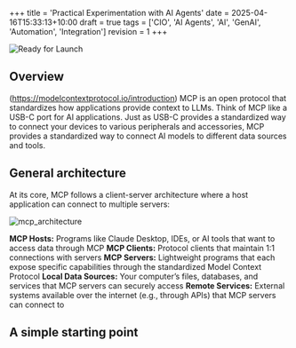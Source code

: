 +++
title = 'Practical Experimentation with AI Agents'
date = 2025-04-16T15:33:13+10:00
draft = true
tags = ['CIO', 'AI Agents', 'AI', 'GenAI', 'Automation', 'Integration']
revision = 1
+++

![Ready for Launch](https://toobstar.github.io/images/caveman_boulder.jpg)

## Overview

(https://modelcontextprotocol.io/introduction) 
MCP is an open protocol that standardizes how applications provide context to LLMs. Think of MCP like a USB-C port for AI applications. Just as USB-C provides a standardized way to connect your devices to various peripherals and accessories, MCP provides a standardized way to connect AI models to different data sources and tools.



## General architecture
At its core, MCP follows a client-server architecture where a host application can connect to multiple servers:

![mcp_architecture](https://toobstar.github.io/images/mcp_architecture.jpg)

**MCP Hosts:** Programs like Claude Desktop, IDEs, or AI tools that want to access data through MCP
**MCP Clients:** Protocol clients that maintain 1:1 connections with servers
**MCP Servers:** Lightweight programs that each expose specific capabilities through the standardized Model Context Protocol
**Local Data Sources:** Your computer’s files, databases, and services that MCP servers can securely access
**Remote Services:** External systems available over the internet (e.g., through APIs) that MCP servers can connect to


## A simple starting point